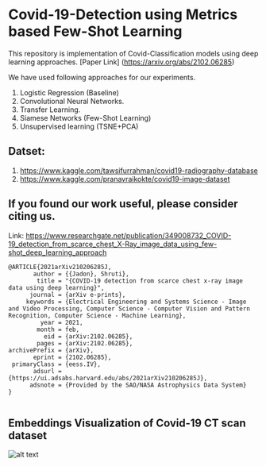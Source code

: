 # Covid-19-Detection using Metrics based Few-Shot Learning
This repository is implementation of Covid-Classification models using deep learning approaches. [Paper Link] (https://arxiv.org/abs/2102.06285)

We have used following approaches for our experiments.
1. Logistic Regression (Baseline)
2. Convolutional Neural Networks.
3. Transfer Learning.
4. Siamese Networks (Few-Shot Learning)
5. Unsupervised learning (TSNE+PCA)


## Datset:
1. https://www.kaggle.com/tawsifurrahman/covid19-radiography-database
2. https://www.kaggle.com/pranavraikokte/covid19-image-dataset

## If you found our work useful, please consider citing us.
Link: https://www.researchgate.net/publication/349008732_COVID-19_detection_from_scarce_chest_X-Ray_image_data_using_few-shot_deep_learning_approach
```
@ARTICLE{2021arXiv210206285J,
       author = {{Jadon}, Shruti},
        title = "{COVID-19 detection from scarce chest x-ray image data using deep learning}",
      journal = {arXiv e-prints},
     keywords = {Electrical Engineering and Systems Science - Image and Video Processing, Computer Science - Computer Vision and Pattern Recognition, Computer Science - Machine Learning},
         year = 2021,
        month = feb,
          eid = {arXiv:2102.06285},
        pages = {arXiv:2102.06285},
archivePrefix = {arXiv},
       eprint = {2102.06285},
 primaryClass = {eess.IV},
       adsurl = {https://ui.adsabs.harvard.edu/abs/2021arXiv210206285J},
      adsnote = {Provided by the SAO/NASA Astrophysics Data System}
}


```


## Embeddings Visualization of Covid-19 CT scan dataset
![alt text](https://github.com/shruti-jadon/Covid-19-Detection/blob/main/tsne_plot.png)

